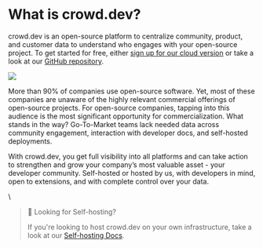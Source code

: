 # What is crowd.dev?

crowd.dev is an open-source platform to centralize community, product, and customer data to understand who engages with your open-source project. To get started for free, either [sign up for our cloud version](https://www.crowd.dev/sign-up) or take a look at our [GitHub repository](https://github.com/CrowdDotDev/crowd.dev).

![](https://files.readme.io/e25be3c-image\_140.png)

More than 90% of companies use open-source software. Yet, most of these companies are unaware of the highly relevant commercial offerings of open-source projects. For open-source companies, tapping into this audience is the most significant opportunity for commercialization. What stands in the way? Go-To-Market teams lack needed data across community engagement, interaction with developer docs, and self-hosted deployments.

With crowd.dev, you get full visibility into all platforms and can take action to strengthen and grow your company’s most valuable asset - your developer community. Self-hosted or hosted by us, with developers in mind, open to extensions, and with complete control over your data.

\


> 📘 Looking for Self-hosting?
>
> If you're looking to host crowd.dev on your own infrastructure, take a look at our [Self-hosting Docs](https://docs.crowd.dev/docs/getting-started-with-self-hosting).
